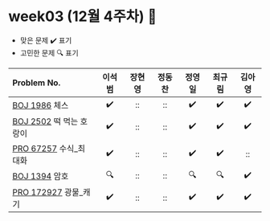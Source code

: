 
# week03 (12월 4주차) :pencil:

- 맞은 문제 :heavy_check_mark: 표기
- 고민한 문제 :mag: 표기


| Problem No.                                                                              |       이석범       | 장현영 | 정동찬 |       정영일       |       최규림       |       김아영       |
| :--------------------------------------------------------------------------------------- | :----------------: | :----: | :----: | :----------------: | :----------------: | :----------------: |
| [BOJ 1986](https://www.acmicpc.net/problem/1986) 체스                                    | :heavy_check_mark: |   ::   |   ::   | :heavy_check_mark: | :heavy_check_mark: | :heavy_check_mark: |
| [BOJ 2502](https://www.acmicpc.net/problem/2502) 떡 먹는 호랑이                          | :heavy_check_mark: |   ::   |   ::   | :heavy_check_mark: | :heavy_check_mark: | :heavy_check_mark: |
| [PRO 67257](https://school.programmers.co.kr/learn/courses/30/lessons/67257) 수식_최대화 | :heavy_check_mark: |   ::   |   ::   | :heavy_check_mark: | :heavy_check_mark: |         ::         |
| [BOJ 1394](https://www.acmicpc.net/problem/1394) 암호                                    |       :mag:        |   ::   |   ::   |       :mag:        |       :mag:        | :heavy_check_mark: |
| [PRO 172927](https://school.programmers.co.kr/learn/courses/30/lessons/172927) 광물_캐기 | :heavy_check_mark: |   ::   |   ::   | :heavy_check_mark: | :heavy_check_mark: | :heavy_check_mark: |
